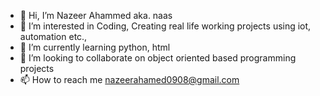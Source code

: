 - 👋 Hi, I’m Nazeer Ahammed aka. naas
- 👀 I’m interested in Coding, Creating real life working projects using iot, automation etc.,
- 🌱 I’m currently learning python, html
- 💞️ I’m looking to collaborate on object oriented based programming projects
- 📫 How to reach me nazeerahamed0908@gmail.com

<!---
naas0908/naas0908 is a ✨ special ✨ repository because its `README.md` (this file) appears on your GitHub profile.
You can click the Preview link to take a look at your changes.
--->
